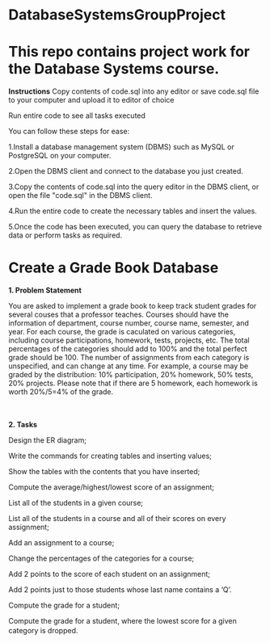 # DatabaseSystemsGroupProject

# This repo contains project work for the Database Systems course.

**Instructions** 
Copy contents of code.sql into any editor or save code.sql file to your computer and upload it to editor of choice 

Run entire code to see all tasks executed 

You can follow these steps for ease: 

1.Install a database management system (DBMS) such as MySQL or PostgreSQL on your computer.

2.Open the DBMS client and connect to the database you just created.

3.Copy the contents of code.sql into the query editor in the DBMS client, or open the file "code.sql" in the DBMS client.

4.Run the entire code to create the necessary tables and insert the values.

5.Once the code has been executed, you can query the database to retrieve data or perform tasks as required.


#  Create a Grade Book Database

**1. Problem Statement**
   
You are asked to implement a grade book to keep track student grades for several couses that a professor teaches. Courses should have the information of department, course number, course name, semester, and year.  For each course, the grade is caculated on various categories, including course participations, homework, tests, projects, etc.  The total percentages of the categories should add to 100% and the total perfect grade should be 100. The number of assignments from each category is unspecified, and can change at any time.  For example, a course may be graded by the distribution: 10% participation, 20% homework, 50% tests, 20% projects. Please note that if there are 5 homework, each homework is worth 20%/5=4% of the grade.

　

**2. Tasks**
   
Design the ER diagram;

Write the commands for creating tables and inserting values;

Show the tables with the contents that you have inserted;

Compute the average/highest/lowest score of an assignment;

List all of the students in a given course;

List all of the students in a course and all of their scores on every assignment;

Add an assignment to a course;

Change the percentages of the categories for a course;

Add 2 points to the score of each student on an assignment;

Add 2 points just to those students whose last name contains a ‘Q’.

Compute the grade for a student;

Compute the grade for a student, where the lowest score for a given category is dropped.
　

